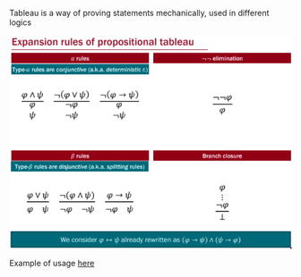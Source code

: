 Tableau is a way of proving statements mechanically, used in different logics

![Pasted image 20230601140616](../pictures/Pasted%20image%2020230601140616.png)

Example of usage [here](https://classroom.google.com/u/0/w/NTkyMjMwMDM4NTgz/t/all)